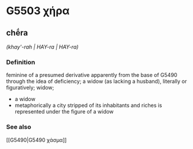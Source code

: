 # G5503 χήρα

## chḗra

_(khay'-rah | HAY-ra | HAY-ra)_

### Definition

feminine of a presumed derivative apparently from the base of G5490 through the idea of deficiency; a widow (as lacking a husband), literally or figuratively; widow; 

- a widow
- metaphorically a city stripped of its inhabitants and riches is represented under the figure of a widow

### See also

[[G5490|G5490 χάσμα]]
